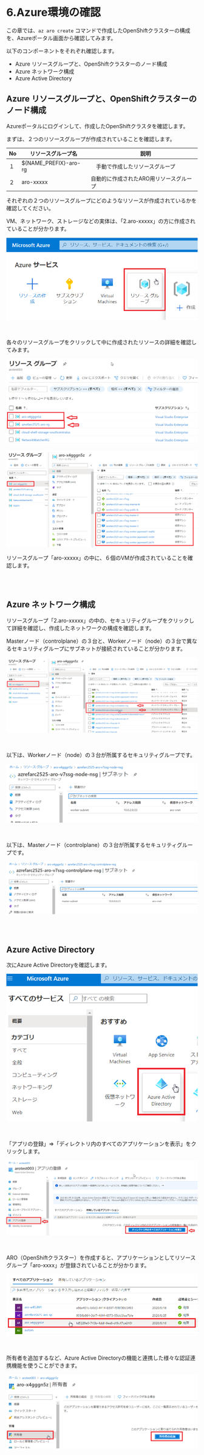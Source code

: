 # 6.Azure環境の確認

この章では、`az aro create` コマンドで作成したOpenShiftクラスターの構成を、Azureポータル画面から確認してみます。

以下のコンポーネントをそれぞれ確認します。
 - Azure リソースグループと、OpenShiftクラスターのノード構成
 - Azure ネットワーク構成
 - Azure Active Directory
 
## Azure リソースグループと、OpenShiftクラスターのノード構成
Azureポータルにログインして、作成したOpenShiftクラスタを確認します。

まずは、２つのリソースグループが作成されていることを確認します。

|  No  |  リソースグループ名  |　説明|
| ---- | ---- | ---- |
|  １  |  ${NAME_PREFIX}-aro-rg  |　手動で作成したリソースグループ |
| ２ | aro-xxxxx | 自動的に作成されたARO用リソースグループ |


それぞれの２つのリソースグループにどのようなリソースが作成されているかを確認してください。


VM、ネットワーク、ストレージなどの実体は、「2.aro-xxxxx」の方に作成されていることが分かります。

![](images/6.rg-1.png)

<br>

各々のリソースグループをクリックして中に作成されたリソースの詳細を確認してみます。

![](images/6.rg-2.png)

![](images/6.rg-3.png)

リソースグループ「aro-xxxxx」の中に、６個のVMが作成されていることを確認します。

<br><br>
## Azure ネットワーク構成
リソースグループ「2.aro-xxxxx」の中の、セキュリティグループをクリックして詳細を確認し、作成したネットワークの構成を確認します。

Masterノード（controlplane）の３台と、Workerノード（node）の３台で異なるセキュリティグループにサブネットが接続されていることが分かります。

![](images/6.nw-1.png)

<br>


以下は、Workerノード（node）の３台が所属するセキュリティグループです。

![](images/6.nw-2.png)




<br>

以下は、Masterノード（controlplane）の３台が所属するセキュリティグループです。

![](images/6.nw-3.png)

<br><br>


## Azure Active Directory

次にAzure Active Directoryを確認します。

![](images/6.aad-1.png)

<br>

「アプリの登録」⇒「ディレクトリ内のすべてのアプリケーションを表示」をクリックします。

![](images/6.aad-2.png)

<br>

ARO（OpenShiftクラスター）を作成すると、アプリケーションとしてリソースグループ「aro-xxxx」が登録されていることが分かります。

![](images/6.aad-3.png)

<br>

所有者を追加するなど、Azure Active Directoryの機能と連携した様々な認証連携機能を使うことができます。

![](images/6.aad-4.png)

<br><br>
